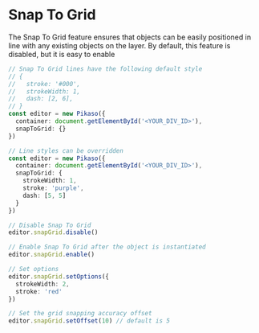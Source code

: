 # Snap To Grid

The Snap To Grid feature ensures that objects can be easily positioned in line with any existing objects on the layer.
By default, this feature is disabled, but it is easy to enable

```ts
// Snap To Grid lines have the following default style
// {
//   stroke: '#000',
//   strokeWidth: 1,
//   dash: [2, 6],
// }
const editor = new Pikaso({
  container: document.getElementById('<YOUR_DIV_ID>'),
  snapToGrid: {}
})

// Line styles can be overridden
const editor = new Pikaso({
  container: document.getElementById('<YOUR_DIV_ID>'),
  snapToGrid: {
    strokeWidth: 1,
    stroke: 'purple',
    dash: [5, 5]
  }
})

// Disable Snap To Grid
editor.snapGrid.disable()

// Enable Snap To Grid after the object is instantiated
editor.snapGrid.enable()

// Set options
editor.snapGrid.setOptions({
  strokeWidth: 2,
  stroke: 'red'
})

// Set the grid snapping accuracy offset
editor.snapGrid.setOffset(10) // default is 5
```